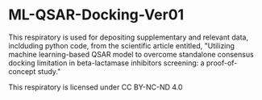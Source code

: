 # ML-QSAR-Docking-Ver01
This respiratory is used for depositing supplementary and relevant data, inclduding python code, from the scientific article entitled, "Utilizing machine learning-based QSAR model to overcome standalone consensus docking limitation in beta-lactamase inhibitors screening: a proof-of-concept study."

This respiratory is licensed under CC BY-NC-ND 4.0
